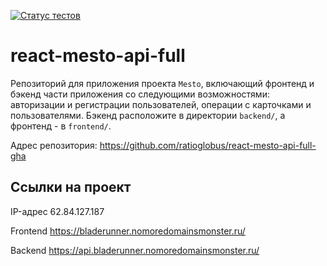 [![Статус тестов](../../actions/workflows/tests.yml/badge.svg)](../../actions/workflows/tests.yml)

# react-mesto-api-full
Репозиторий для приложения проекта `Mesto`, включающий фронтенд и бэкенд части приложения со следующими возможностями: авторизации и регистрации пользователей, операции с карточками и пользователями. Бэкенд расположите в директории `backend/`, а фронтенд - в `frontend/`. 
  
Адрес репозитория: https://github.com/ratioglobus/react-mesto-api-full-gha

## Ссылки на проект

IP-адрес 62.84.127.187

Frontend https://bladerunner.nomoredomainsmonster.ru/

Backend https://api.bladerunner.nomoredomainsmonster.ru/
